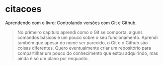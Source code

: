 # citacoes
Aprendendo com o livro: Controlando versões com Git e Github.

> No primeiro capitulo aprendi como o Git se comporta, alguns comandos básicos e um pouco sobre o seu funcionamento. Aprendi também que apesar do nome ser parecido, o Git e o Github são coisas diferentes. Quero eventualmente criar um repositório para compartilhar um pouco do conhecimento que estou adquirindo, mas ainda é só um plano por enquanto.
